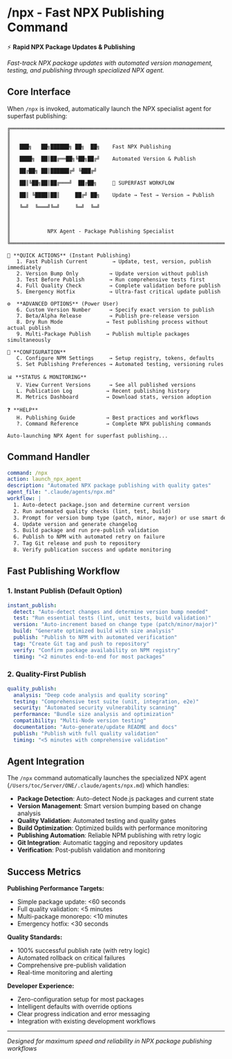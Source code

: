 # /npx - Fast NPX Publishing Command

⚡ **Rapid NPX Package Updates & Publishing**

*Fast-track NPX package updates with automated version management, testing, and publishing through specialized NPX agent.*

## Core Interface

When `/npx` is invoked, automatically launch the NPX specialist agent for superfast publishing:

```
╔════════════════════════════════════════════════════════════════════════════╗
║                                                                            ║
║   ███╗   ██╗██████╗ ██╗  ██╗    Fast NPX Publishing                      ║
║   ████╗  ██║██╔══██╗╚██╗██╔╝    Automated Version & Publish               ║
║   ██╔██╗ ██║██████╔╝ ╚███╔╝                                              ║
║   ██║╚██╗██║██╔═══╝  ██╔██╗     🚀 SUPERFAST WORKFLOW                    ║
║   ██║ ╚████║██║     ██╔╝ ██╗    Update → Test → Version → Publish        ║
║   ╚═╝  ╚═══╝╚═╝     ╚═╝  ╚═╝                                             ║
║                                                                            ║
║            NPX Agent - Package Publishing Specialist                      ║
╚════════════════════════════════════════════════════════════════════════════╝

🎯 **QUICK ACTIONS** (Instant Publishing)
   1. Fast Publish Current        → Update, test, version, publish immediately
   2. Version Bump Only          → Update version without publish
   3. Test Before Publish        → Run comprehensive tests first
   4. Full Quality Check         → Complete validation before publish
   5. Emergency Hotfix           → Ultra-fast critical update publish

⚙️  **ADVANCED OPTIONS** (Power User)
   6. Custom Version Number      → Specify exact version to publish
   7. Beta/Alpha Release         → Publish pre-release version
   8. Dry Run Mode              → Test publishing process without actual publish
   9. Multi-Package Publish     → Publish multiple packages simultaneously

🔧 **CONFIGURATION**
   C. Configure NPM Settings     → Setup registry, tokens, defaults
   S. Set Publishing Preferences → Automated testing, versioning rules
   
📊 **STATUS & MONITORING**  
   V. View Current Versions      → See all published versions
   L. Publication Log           → Recent publishing history
   M. Metrics Dashboard         → Download stats, version adoption

❓ **HELP**
   H. Publishing Guide          → Best practices and workflows
   ?. Command Reference         → Complete NPX publishing commands

Auto-launching NPX Agent for superfast publishing...
```

## Command Handler

```yaml
command: /npx
action: launch_npx_agent
description: "Automated NPX package publishing with quality gates"
agent_file: ".claude/agents/npx.md"
workflow: |
  1. Auto-detect package.json and determine current version
  2. Run automated quality checks (lint, test, build)
  3. Prompt for version bump type (patch, minor, major) or use smart detection
  4. Update version and generate changelog
  5. Build package and run pre-publish validation
  6. Publish to NPM with automated retry on failure
  7. Tag Git release and push to repository
  8. Verify publication success and update monitoring
```

## Fast Publishing Workflow

### 1. Instant Publish (Default Option)
```yaml
instant_publish:
  detect: "Auto-detect changes and determine version bump needed"
  test: "Run essential tests (lint, unit tests, build validation)"
  version: "Auto-increment based on change type (patch/minor/major)"
  build: "Generate optimized build with size analysis"
  publish: "Publish to NPM with automated verification"
  tag: "Create Git tag and push to repository"
  verify: "Confirm package availability on NPM registry"
  timing: "<2 minutes end-to-end for most packages"
```

### 2. Quality-First Publish
```yaml
quality_publish:
  analysis: "Deep code analysis and quality scoring"
  testing: "Comprehensive test suite (unit, integration, e2e)"
  security: "Automated security vulnerability scanning"
  performance: "Bundle size analysis and optimization"
  compatibility: "Multi-Node version testing"
  documentation: "Auto-generate/update README and docs"
  publish: "Publish with full quality validation"
  timing: "<5 minutes with comprehensive validation"
```

## Agent Integration

The `/npx` command automatically launches the specialized NPX agent (`/Users/toc/Server/ONE/.claude/agents/npx.md`) which handles:

- **Package Detection**: Auto-detect Node.js packages and current state
- **Version Management**: Smart version bumping based on change analysis  
- **Quality Validation**: Automated testing and quality gates
- **Build Optimization**: Optimized builds with performance monitoring
- **Publishing Automation**: Reliable NPM publishing with retry logic
- **Git Integration**: Automatic tagging and repository updates
- **Verification**: Post-publish validation and monitoring

## Success Metrics

**Publishing Performance Targets:**
- Simple package update: <60 seconds
- Full quality validation: <5 minutes  
- Multi-package monorepo: <10 minutes
- Emergency hotfix: <30 seconds

**Quality Standards:**
- 100% successful publish rate (with retry logic)
- Automated rollback on critical failures
- Comprehensive pre-publish validation
- Real-time monitoring and alerting

**Developer Experience:**
- Zero-configuration setup for most packages
- Intelligent defaults with override options
- Clear progress indication and error messaging  
- Integration with existing development workflows

---

*Designed for maximum speed and reliability in NPX package publishing workflows*